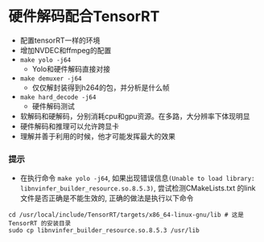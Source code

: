 # 硬件解码配合TensorRT
- 配置tensorRT一样的环境
- 增加NVDEC和ffmpeg的配置
- `make yolo -j64`
    - Yolo和硬件解码直接对接
- `make demuxer -j64`
    - 仅仅解封装得到h264的包，并分析是什么帧
- `make hard_decode -j64`
    - 硬件解码测试
- 软解码和硬解码，分别消耗cpu和gpu资源。在多路，大分辨率下体现明显
- 硬件解码和推理可以允许跨显卡
- 理解并善于利用的时候，他才可能发挥最大的效果


### 提示
- 在执行命令 `make yolo -j64`, 如果出现错误信息`(Unable to load library: libnvinfer_builder_resource.so.8.5.3)`, 尝试检测CMakeLists.txt 的link文件是否正确是不能生效的, 正确的做法是执行以下命令
```shell
cd /usr/local/include/TensorRT/targets/x86_64-linux-gnu/lib # 这是TensorRT 的安装目录
sudo cp libnvinfer_builder_resource.so.8.5.3 /usr/lib
```

